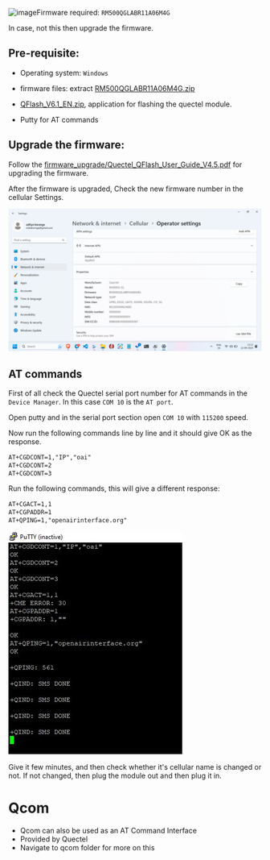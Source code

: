 ![image](https://github.com/user-attachments/assets/c1fffcb6-d040-45b6-a951-451ebd0127ef)Firmware required: `RM500QGLABR11A06M4G`

In case, not this then upgrade the firmware.

## Pre-requisite:
* Operating system: `Windows`
* firmware files: extract [RM500QGLABR11A06M4G.zip](./firmware_upgrade/RM500QGLABR11A06M4G.zip)

* [QFlash_V6.1_EN.zip](./firmware_upgrade/QFlash_V6.1_EN.zip), application for flashing the quectel module.
* Putty for AT commands

## Upgrade the firmware:

Follow the [firmware_upgrade/Quectel_QFlash_User_Guide_V4.5.pdf](./firmware_upgrade/Quectel_QFlash_User_Guide_V4.5.pdf) for upgrading the firmware.

After the firmware is upgraded, Check the new firmware number in the cellular Settings.

![hardware_info](./images/Quectel_hardware_info.png)

## AT commands
First of all check the Quectel serial port number for AT commands in the `Device Manager`.
In this case `COM 10` is the `AT port`.

Open putty and in the serial port section open `COM 10` with `115200` speed.

Now run the following commands line by line and it should give OK as the response.
```
AT+CGDCONT=1,"IP","oai"
AT+CGDCONT=2
AT+CGDCONT=3
```

Run the following commands, this will give a different response:
```
AT+CGACT=1,1
AT+CGPADDR=1
AT+QPING=1,"openairinterface.org"
```
![AT_commands](./images/AT_commands.jpg)

Give it few minutes, and then check whether it's cellular name is changed or not.
If not changed, then plug the module out and then plug it in.

# Qcom 
- Qcom can also be used as an AT Command Interface
- Provided by Quectel
- Navigate to qcom folder for more on this
